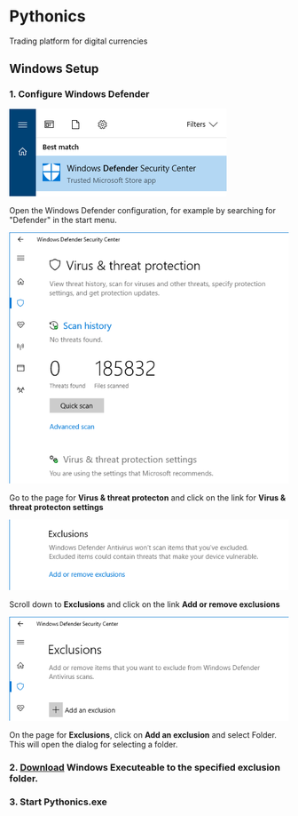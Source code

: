 # Pythonics
Trading platform for digital currencies

## Windows Setup

### 1. Configure Windows Defender

![Alt text](defender-01.png?raw=true "Step-1")

Open the Windows Defender configuration, for example by searching for "Defender" in the start menu.


![Alt text](defender-02.png?raw=true "Step-2")

Go to the page for **Virus & threat protecton** and click on the link for **Virus & threat protecton settings**


![Alt text](defender-03.png?raw=true "Step-3")

Scroll down to **Exclusions** and click on the link **Add or remove exclusions**


![Alt text](defender-04.png?raw=true "Step-4")

On the page for **Exclusions**, click on **Add an exclusion** and select Folder. This will open the dialog for selecting a folder.

### 2. [Download](https://github.com/hANSIc99/Pythonics/raw/master/Pythonics_0.1.zip) Windows Executeable to the specified exclusion folder. 

### 3. Start Pythonics.exe

